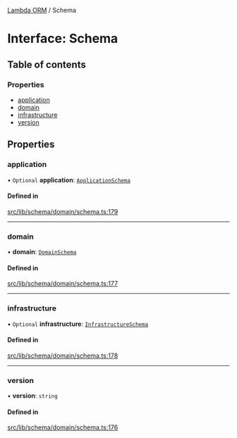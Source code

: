 [Lambda ORM](../README.md) / Schema

# Interface: Schema

## Table of contents

### Properties

- [application](Schema.md#application)
- [domain](Schema.md#domain)
- [infrastructure](Schema.md#infrastructure)
- [version](Schema.md#version)

## Properties

### application

• `Optional` **application**: [`ApplicationSchema`](ApplicationSchema.md)

#### Defined in

[src/lib/schema/domain/schema.ts:179](https://github.com/FlavioLionelRita/lambdaorm/blob/b900e4c6/src/lib/schema/domain/schema.ts#L179)

___

### domain

• **domain**: [`DomainSchema`](DomainSchema.md)

#### Defined in

[src/lib/schema/domain/schema.ts:177](https://github.com/FlavioLionelRita/lambdaorm/blob/b900e4c6/src/lib/schema/domain/schema.ts#L177)

___

### infrastructure

• `Optional` **infrastructure**: [`InfrastructureSchema`](InfrastructureSchema.md)

#### Defined in

[src/lib/schema/domain/schema.ts:178](https://github.com/FlavioLionelRita/lambdaorm/blob/b900e4c6/src/lib/schema/domain/schema.ts#L178)

___

### version

• **version**: `string`

#### Defined in

[src/lib/schema/domain/schema.ts:176](https://github.com/FlavioLionelRita/lambdaorm/blob/b900e4c6/src/lib/schema/domain/schema.ts#L176)
